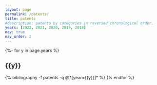 ```yaml
---
layout: page
permalink: /patents/
title: patents
#description: patents by categories in reversed chronological order.
years: [2022, 2021, 2020, 2019, 2018]
nav: true
nav_order: 2
---
```

<!-- _pages/patents.md -->

<div class="publications">
{%- for y in page.years %}
  <h2 class="year">{{y}}</h2>
  {% bibliography -f patents -q @*[year={{y}}]* %}
{% endfor %}

</div>
